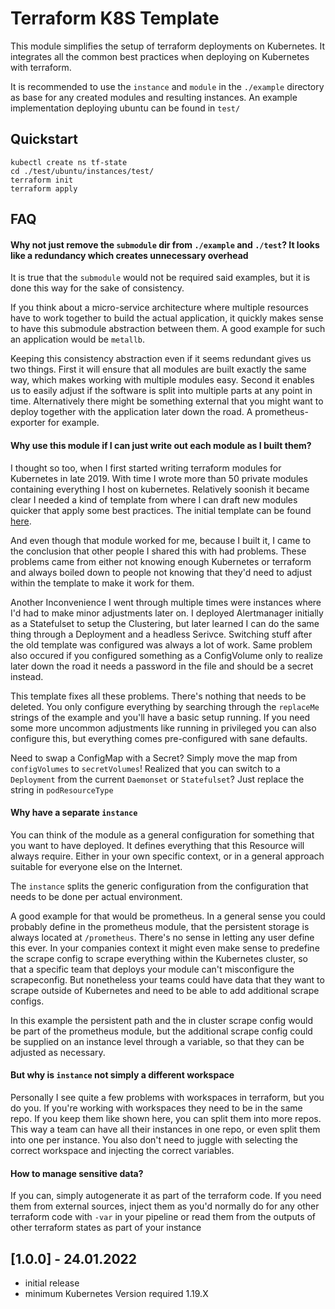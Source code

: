 # Terraform K8S Template

This module simplifies the setup of terraform deployments on Kubernetes. It integrates all the common best practices when deploying on Kubernetes with terraform.

It is recommended to use the `instance` and `module` in the `./example` directory as base for any created modules and resulting instances. An example implementation deploying ubuntu can be found in `test/`

## Quickstart

```
kubectl create ns tf-state
cd ./test/ubuntu/instances/test/
terraform init
terraform apply
```

## FAQ

#### Why not just remove the `submodule` dir from `./example` and `./test`? It looks like a redundancy which creates unnecessary overhead

It is true that the `submodule` would not be required said examples, but it is done this way for the sake of consistency.

If you think about a micro-service architecture where multiple resources have to work together to build the actual application, it quickly makes sense to have this submodule abstraction between them. A good example for such an application would be `metallb`. 

Keeping this consistency abstraction even if it seems redundant gives us two things. First it will ensure that all modules are built exactly the same way, which makes working with multiple modules easy. Second it enables us to easily adjust if the software is split into multiple parts at any point in time. Alternatively there might be something external that you might want to deploy together with the application later down the road. A prometheus-exporter for example.

#### Why use this module if I can just write out each module as I built them?

I thought so too, when I first started writing terraform modules for Kubernetes in late 2019. With time I wrote more than 50 private modules containing everything I host on kubernetes. Relatively soonish it became clear I needed a kind of template from where I can draft new modules quicker that apply some best practices. The initial template can be found [here](https://github.com/Bobonium/kubernetes-terraform).

And even though that module worked for me, because I built it, I came to the conclusion that other people I shared this with had problems. These problems came from either not knowing enough Kubernetes or terraform and always boiled down to people not knowing that they'd need to adjust within the template to make it work for them.

Another Inconvenience I went through multiple times were instances where I'd had to make minor adjustments later on. I deployed Alertmanager initially as a Statefulset to setup the Clustering, but later learned I can do the same thing through a Deployment and a headless Serivce. Switching stuff after the old template was configured was always a lot of work. Same problem also occured if you configured something as a ConfigVolume only to realize later down the road it needs a password in the file and should be a secret instead.

This template fixes all these problems. There's nothing that needs to be deleted. You only configure everything by searching through the `replaceMe` strings of the example and you'll have a basic setup running. If you need some more uncommon adjustments like running in privileged you can also configure this, but everything comes pre-configured with sane defaults.

Need to swap a ConfigMap with a Secret? Simply move the map from `configVolumes` to `secretVolumes`! Realized that you can switch to a `Deployment` from the current `Daemonset` or `Statefulset`? Just replace the string in `podResourceType`

#### Why have a separate `instance`

You can think of the module as a general configuration for something that you want to have deployed. It defines everything that this Resource will always require. Either in your own specific context, or in a general approach suitable for everyone else on the Internet.

The `instance` splits the generic configuration from the configuration that needs to be done per actual environment. 

A good example for that would be prometheus. In a general sense you could probably define in the prometheus module, that the persistent storage is always located at `/prometheus`. There's no sense in letting any user define this ever. In your companies context it might even make sense to predefine the scrape config to scrape everything within the Kubernetes cluster, so that a specific team that deploys your module can't misconfigure the scrapeconfig. But nonetheless your teams could have data that they want to scrape outside of Kubernetes and need to be able to add additional scrape configs.

In this example the persistent path and the in cluster scrape config would be part of the prometheus module, but the additional scrape config could be supplied on an instance level through a variable, so that they can be adjusted as necessary.

#### But why is `instance` not simply a different workspace

Personally I see quite a few problems with workspaces in terraform, but you do you. If you're working with workspaces they need to be in the same repo. If you keep them like shown here, you can split them into more repos. This way a team can have all their instances in one repo, or even split them into one per instance. You also don't need to juggle with selecting the correct workspace and injecting the correct variables.

#### How to manage sensitive data?

If you can, simply autogenerate it as part of the terraform code. If you need them from external sources, inject them as you'd normally do for any other terraform code with `-var` in your pipeline or read them from the outputs of other terraform states as part of your instance

## [1.0.0] - 24.01.2022
- initial release
- minimum Kubernetes Version required 1.19.X
